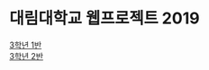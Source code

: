 # 대림대학교 웹프로젝트 2019


<a href="https://docs.google.com/document/d/e/2PACX-1vRZOal8vWSkA1li2w3nKTY3JZKYB8I6PlL3SC1E2k3caFs4XGKPCG03AqQk0KEDWBbYVlizJz-QOiuq/pub">
3학년 1반
</a>
<br>
<a href="https://docs.google.com/document/d/e/2PACX-1vRprmJGuJ_KR91_sfz3CoQrPR7D37hbsxKHTcF9lSh4quBo5bZleOvIsngidaTk8IJW9ARcMLj_wdFD/pub">
3학년 2반
</a>


